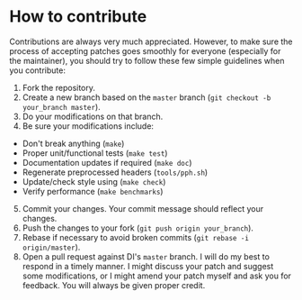 # How to contribute

Contributions are always very much appreciated. However, to make sure the
process of accepting patches goes smoothly for everyone (especially for
the maintainer), you should try to follow these few simple guidelines when
you contribute:

1. Fork the repository.
2. Create a new branch based on the `master` branch (`git checkout -b your_branch master`).
3. Do your modifications on that branch.
4. Be sure your modifications include:
  * Don't break anything (`make`)
  * Proper unit/functional tests (`make test`)
  * Documentation updates if required (`make doc`)
  * Regenerate preprocessed headers (`tools/pph.sh`)
  * Update/check style using (`make check`)
  * Verify performance (`make benchmarks`)
5. Commit your changes. Your commit message should reflect your changes.
6. Push the changes to your fork (`git push origin your_branch`).
7. Rebase if necessary to avoid broken commits (`git rebase -i origin/master`).
8. Open a pull request against DI's `master` branch.
   I will do my best to respond in a timely manner. I might discuss your patch and suggest some modifications, or I might amend your patch myself and ask you for feedback. You will always be given proper credit.
